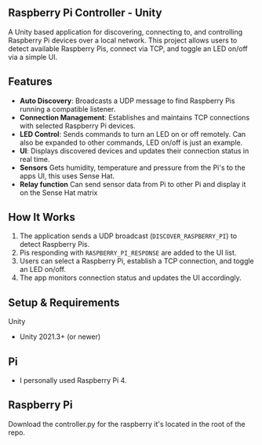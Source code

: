 ## Raspberry Pi Controller - Unity

A Unity based application for discovering, connecting to, and controlling Raspberry Pi devices over a local network. This project allows users to detect available Raspberry Pis, connect via TCP, and toggle an LED on/off via a simple UI.

## Features
- **Auto Discovery**: Broadcasts a UDP message to find Raspberry Pis running a compatible listener.
- **Connection Management**: Establishes and maintains TCP connections with selected Raspberry Pi devices.
- **LED Control**: Sends commands to turn an LED on or off remotely. Can also be expanded to other commands, LED on/off is just an example.
- **UI**: Displays discovered devices and updates their connection status in real time.
- **Sensors** Gets humidity, temperature and pressure from the Pi's to the apps UI, this uses Sense Hat.
- **Relay function** Can send sensor data from Pi to other Pi and display it on the Sense Hat matrix

## How It Works
1. The application sends a UDP broadcast (`DISCOVER_RASPBERRY_PI`) to detect Raspberry Pis.
2. Pis responding with `RASPBERRY_PI_RESPONSE` are added to the UI list.
3. Users can select a Raspberry Pi, establish a TCP connection, and toggle an LED on/off.
4. The app monitors connection status and updates the UI accordingly.

## Setup & Requirements
Unity
- Unity 2021.3+ (or newer)
## Pi
-  I personally used Raspberry Pi 4.

## Raspberry Pi
 Download the controller.py for the raspberry it's located in the root of the repo.
